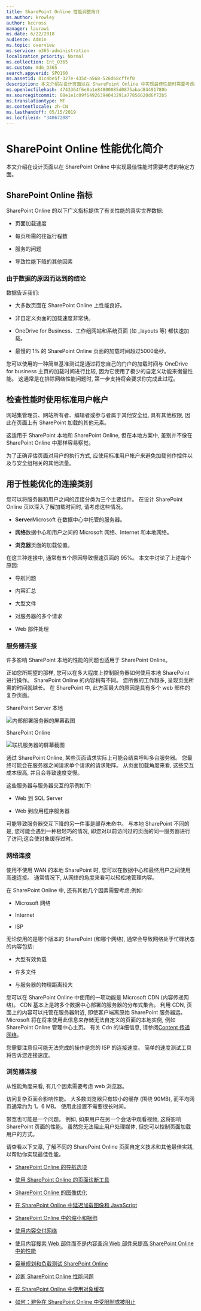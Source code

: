 ```yaml
---
title: SharePoint Online 性能调整简介
ms.author: krowley
author: kccross
manager: laurawi
ms.date: 6/22/2018
audience: Admin
ms.topic: overview
ms.service: o365-administration
localization_priority: Normal
ms.collection: Ent_O365
ms.custom: Adm_O365
search.appverid: SPO160
ms.assetid: 81c4be5f-327e-435d-a568-526d68cffef0
description: 本文介绍在设计页面以在 SharePoint Online 中实现最佳性能时需要考虑的特定方面。
ms.openlocfilehash: 4743364f6e8a1e84800085d0875abad84491780b
ms.sourcegitcommit: 08e1e1c09f64926394043291a77856620d6f72b5
ms.translationtype: MT
ms.contentlocale: zh-CN
ms.lasthandoff: 05/15/2019
ms.locfileid: "34067208"
---
```

# <a name="introduction-to-performance-tuning-for-sharepoint-online"></a>SharePoint Online 性能优化简介

本文介绍在设计页面以在 SharePoint Online 中实现最佳性能时需要考虑的特定方面。
     
## <a name="sharepoint-online-metrics"></a>SharePoint Online 指标

SharePoint Online 的以下广义指标提供了有关性能的真实世界数据:
  
- 页面加载速度
    
- 每页所需的往返行程数
    
- 服务的问题
    
- 导致性能下降的其他因素
    
### <a name="conclusions-reached-because-of-the-data"></a>由于数据的原因而达到的结论

数据告诉我们:
  
- 大多数页面在 SharePoint Online 上性能良好。
    
- 非自定义页面的加载速度非常快。
    
- OneDrive for Business、工作组网站和系统页面 (如 _layouts 等) 都快速加载。
    
- 最慢的 1% 的 SharePoint Online 页面的加载时间超过5000毫秒。
    
您可以使用的一种简单基准测试是通过将您自己的门户的加载时间与 OneDrive for business 主页的加载时间进行比较, 因为它使用了极少的自定义功能来衡量性能。 这通常是在排除网络性能问题时, 第一步支持将会要求你完成此过程。
  
## <a name="use-a-standard-user-account-when-checking-performance"></a>检查性能时使用标准用户帐户

网站集管理员、网站所有者、编辑者或参与者属于其他安全组, 具有其他权限, 因此在页面上有 SharePoint 加载的其他元素。
  
这适用于 SharePoint 本地和 SharePoint Online, 但在本地方案中, 差别并不像在 SharePoint Online 中那样容易察觉。
  
为了正确评估页面对用户的执行方式, 应使用标准用户帐户来避免加载创作控件以及与安全组相关的其他流量。
  
## <a name="connection-categories-for-performance-tuning"></a>用于性能优化的连接类别

您可以将服务器和用户之间的连接分类为三个主要组件。 在设计 SharePoint Online 页以深入了解加载时间时, 请考虑这些情况。
  
- **Server**Microsoft 在数据中心中托管的服务器。
    
- **网络**数据中心和用户之间的 Microsoft 网络、Internet 和本地网络。
    
- **浏览器**页面的加载位置。
    
在这三种连接中, 通常有五个原因导致慢速页面的 95%。 本文中讨论了上述每个原因:
  
- 导航问题
    
- 内容汇总
    
- 大型文件
    
- 对服务器的多个请求
    
- Web 部件处理
    
### <a name="server-connection"></a>服务器连接

许多影响 SharePoint 本地的性能的问题也适用于 SharePoint Online。
  
正如您所期望的那样, 您可以在多大程度上控制服务器如何使用本地 SharePoint 进行操作。 SharePoint Online 的内容稍有不同。 您所做的工作越多, 呈现页面所需的时间就越长。 在 SharePoint 中, 此方面最大的原因是具有多个 web 部件的复杂页面。
  
SharePoint Server 本地
  
![内部部署服务器的屏幕截图](media/a8e9b646-cdff-4131-976a-b5f891da44ac.png)
  
SharePoint Online
  
![联机服务器的屏幕截图](media/46b27ded-d8a4-4287-b3e0-2603a764b8f8.png)
  
通过 SharePoint Online, 某些页面请求实际上可能会结束呼叫多台服务器。 您最终可能会在服务器之间请求单个请求的请求矩阵。 从页面加载角度来看, 这些交互成本很高, 并且会导致速度变慢。
  
这些服务器与服务器交互的示例如下:
  
- Web 到 SQL Server
    
- Web 到应用程序服务器
    
可能导致服务器交互下降的另一件事是缓存未命中。 与本地 SharePoint 不同的是, 您可能会遇到一种极轻巧的情况, 即您对以前访问过的页面的同一服务器进行了访问;这会使对象缓存过时。
  
### <a name="network-connection"></a>网络连接

使用不使用 WAN 的本地 SharePoint 时, 您可以在数据中心和最终用户之间使用高速连接。 通常情况下, 从网络的角度来看可以轻松地管理内容。
  
在 SharePoint Online 中, 还有其他几个因素需要考虑;例如:
  
- Microsoft 网络
    
- Internet
    
- ISP
    
无论使用的是哪个版本的 SharePoint (和哪个网络), 通常会导致网络处于忙碌状态的内容包括:
  
- 大型有效负载
    
- 许多文件
    
- 与服务器的物理距离较大
    
您可以在 SharePoint Online 中使用的一项功能是 Microsoft CDN (内容传递网络)。 CDN 基本上是跨多个数据中心部署的服务器的分布式集合。 利用 CDN, 页面上的内容可以托管在服务器附近, 即使客户端离原始 SharePoint 服务器远。 Microsoft 将在将来使用此信息来存储无法自定义的页面的本地实例, 例如 SharePoint Online 管理中心主页。 有关 Cdn 的详细信息, 请参阅[Content 传递网络](https://docs.microsoft.com/en-us/office365/enterprise/content-delivery-networks)。
  
您需要注意但可能无法完成的操作是您的 ISP 的连接速度。 简单的速度测试工具将告诉您连接速度。
  
### <a name="browser-connection"></a>浏览器连接

从性能角度来看, 有几个因素需要考虑 web 浏览器。
  
访问复杂页面会影响性能。 大多数浏览器只有较小的缓存 (围绕 90MB), 而平均网页通常约为 1。6 MB。 使用此设置不需要很长时间。
  
带宽也可能是一个问题。 例如, 如果用户在另一个会话中观看视频, 这将影响 SharePoint 页面的性能。 虽然您无法阻止用户处理媒体, 但您可以控制页面加载用户的方式。
  
请查看以下文章, 了解不同的 SharePoint Online 页面自定义技术和其他最佳实践, 以帮助你实现最佳性能。
  
- 
  [SharePoint Online 的导航选项](navigation-options-for-sharepoint-online.md)
    
- [使用 SharePoint Online 的页面诊断工具](page-diagnostics-for-spo.md)
    
- [SharePoint Online 的图像优化](image-optimization-for-sharepoint-online.md)
    
- [在 SharePoint Online 中延迟加载图像和 JavaScript](delay-loading-images-and-javascript-in-sharepoint-online.md)
    
- [SharePoint Online 中的缩小和捆绑](minification-and-bundling-in-sharepoint-online.md)
    
- [使用内容交付网络](using-content-delivery-networks-with-sharepoint-online.md)
    
- [使用内容搜索 Web 部件而不是内容查询 Web 部件来提高 SharePoint Online 中的性能](using-content-search-web-part-instead-of-content-query-web-part-to-improve-perfo.md)
    
- 
  [容量规划和负载测试 SharePoint Online](capacity-planning-and-load-testing-sharepoint-online.md)
    
- [诊断 SharePoint Online 性能问题](diagnosing-performance-issues-with-sharepoint-online.md)
    
- [在 SharePoint Online 中使用对象缓存](using-the-object-cache-with-sharepoint-online.md)
    
- [如何：避免在 SharePoint Online 中受限制或被阻止](https://msdn.microsoft.com/en-us/library/office/dn889829.aspx)
    


